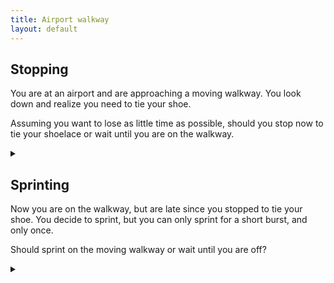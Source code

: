 ```yaml
---
title: Airport walkway
layout: default
---
```


## Stopping

You are at an airport and are approaching a moving walkway. You look down and
realize you need to tie your shoe.

Assuming you want to lose as little time as possible, should you stop now to
tie your shoelace or wait until you are on the walkway.

<details><summary></summary>

Wait until you are on the walkway.

### Proof

Imagine two people walking together at the same speed.
One stops right before the walkway, and the other stops right as the walkway
starts. That is, they stop very close to each other.

However, while they are stopped the person on the walkway continues moving
and increases the distance between the two. When they both start walking again
(at the same time) now they are separated by the distance that the walkway
has moved during this time.

Since they walk at the same speed, this separation will remain.

</details>

## Sprinting

Now you are on the walkway, but are late since you stopped to tie your shoe.
You decide to sprint, but you can only sprint for a short burst, and only once.

Should sprint on the moving walkway or wait until you are off?

<details><summary></summary>

Wait until you are off the walkway to sprint.

### Proof

* Let your walking speed be $$v$$
* Let your sprinting speed be $$v'$$.
* Let the length of time you sprint be $$t$$.
* Let $$w$$ be the the walkway speed.

Assume if you sprint on the walkway then the entire sprint talks place on the
walkway. If any sprinting occurs after the walkway, that doesn't correspond to
any change in separation.

We compare the time saved in each scenario compared not sprinting:

1. If sprinting off the walkway you sprint for a distance $$d = v't$$. This
  would have taken a time $$t+\Delta t = \frac{d}{v}$$ to walk. The time saved is:
  $$\Delta t_1= \frac{v't}{v}-t = t\left(\frac{v'}{v}-1\right)$$.
2. If sprinting on the walkway you sprint for a distance $$d = (v'+w)t$$. This
  would have taken a time $$t+\Delta t = \frac{d}{v+w}$$ to walk.
  The time saved is:
  $$\Delta t_2= \frac{(v'+w)t}{v+w}-t = t\left(\frac{v'+w}{v+w}-1\right)$$.

We want to sprint off the walkway if $$\Delta t_1 > \Delta t_2$$:

$$
\begin{align}
  t\left(\frac{v'}{v}-1\right) & > t\left(\frac{v'+w}{v+w}-1\right) \\
  \frac{v'}{v} & > \frac{v'+w}{v+w} \\
  v'(v+w) & > v(v'+w) \\
  v'v+v'w & > vv'+wv \\
  v' & > v
\end{align}
$$

Since you sprint faster than you walk, you should sprint once off the walkway.

Note that the converse also holds. If you want to slow down (or stop completely
as in the first part), then do so on the moving walkway.

</details>